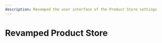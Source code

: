 ```yaml
---
description: Revamped the user interface of the Product Store settings page.
---
```


# Revamped Product Store

